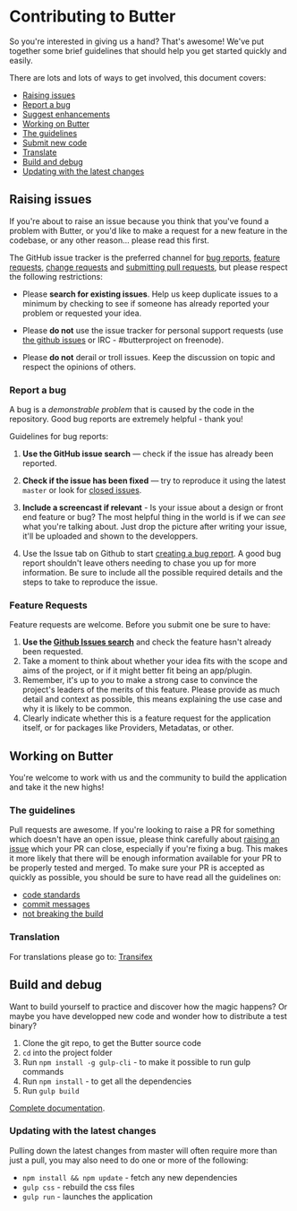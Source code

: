 # Contributing to Butter

So you're interested in giving us a hand? That's awesome! We've put together some brief guidelines that should help
you get started quickly and easily.

There are lots and lots of ways to get involved, this document covers:

* [Raising issues](#raising-issues)
 * [Report a bug](#report-a-bug)
 * [Suggest enhancements](#feature-requests)
* [Working on Butter](#working-on-butter)
 * [The guidelines](#the-guidelines)
 * [Submit new code](#submit-new-code)
 * [Translate](#translate)
* [Build and debug](#build-and-debug)
 * [Updating with the latest changes](#updating-with-the-latest-changes)

## Raising issues

If you're about to raise an issue because you think that you've found a problem with Butter, or you'd like to make a request
for a new feature in the codebase, or any other reason… please read this first.

The GitHub issue tracker is the preferred channel for [bug reports](#report-a-bug),
[feature requests](#feature-requests), [change requests](#change-requests) and [submitting pull
requests](#submitting-pull-requests), but please respect the following restrictions:

* Please **search for existing issues**. Help us keep duplicate issues to a minimum by checking to see if someone
has already reported your problem or requested your idea.

* Please **do not** use the issue tracker for personal support requests (use
  [the github issues](http://github.com/butterproject/butter-desktop/issues) or IRC - #butterproject on freenode).

* Please **do not** derail or troll issues. Keep the discussion on topic and respect the opinions of others.

### Report a bug

A bug is a _demonstrable problem_ that is caused by the code in the repository.
Good bug reports are extremely helpful - thank you!

Guidelines for bug reports:

1. **Use the GitHub issue search** &mdash; check if the issue has already been reported.

2. **Check if the issue has been fixed** &mdash; try to reproduce it using the latest `master` or look for [closed issues](https://github.com/butterproject/butter-desktop/issues?q=is%3Aissue+is%3Aclosed).

3. **Include a screencast if relevant** - Is your issue about a design or front end feature or bug? The most helpful thing in the world is if we can *see* what you're talking about. Just drop the picture after writing your issue, it'll be uploaded and shown to the developpers.

3. Use the Issue tab on Github to start [creating a bug report](https://github.com/butterproject/butter-desktop/issues/new). A good bug report shouldn't leave others needing to chase you up for more information. Be sure to include all the possible required details and the steps to take to reproduce the issue.

### Feature Requests

Feature requests are welcome. Before you submit one be sure to have:

1. **Use the [Github Issues search](https://github.com/butterproject/butter-desktop/issues?utf8=%E2%9C%93&q=is%3Aissue)** and check the feature hasn't already been requested.
2. Take a moment to think about whether your idea fits with the scope and aims of the project, or if it might
better fit being an app/plugin.
3. Remember, it's up to *you* to make a strong case to convince the project's leaders of the merits of this
feature. Please provide as much detail and context as possible, this means explaining the use case and why it is
likely to be common.
4. Clearly indicate whether this is a feature request for the application itself, or for packages like Providers, Metadatas, or other.


## Working on Butter

You're welcome to work with us and the community to build the application and take it the new highs!

### The guidelines

Pull requests are awesome. If you're looking to raise a PR for something which doesn't have an open issue, please think carefully about [raising an issue](#report-a-bug) which your PR can close, especially if you're fixing a bug. This makes it more likely that there will be enough information available for your PR to be properly tested and merged. To make sure your PR is accepted as quickly as possible, you should be sure to have read all the guidelines on:

* [code standards](docs/Code-Standards.md)
* [commit messages](https://github.com/butterproject/butter-desktop/tree/master/docs/Git-Workflow.md#commit-messages)
* [not breaking the build](https://github.com/butterproject/butter-desktop/tree/master/docs/Git-Workflow.md#check-it-passes-the-tests)

### Translation

For translations please go to: [Transifex](https://www.transifex.com/butterproject/public/)

## Build and debug

Want to build yourself to practice and discover how the magic happens? Or maybe you have developped new code and wonder how to distribute a test binary?

1. Clone the git repo, to get the Butter source code
1. `cd` into the project folder
1. Run `npm install -g gulp-cli` - to make it possible to run gulp commands
1. Run `npm install` - to get all the dependencies
1. Run `gulp build`

[Complete documentation](docs/Build-Debug.md).

### Updating with the latest changes

Pulling down the latest changes from master will often require more than just a pull, you may also need to do one or more of the following:

 * `npm install && npm update` - fetch any new dependencies
 * `gulp css` - rebuild the css files
 * `gulp run` - launches the application